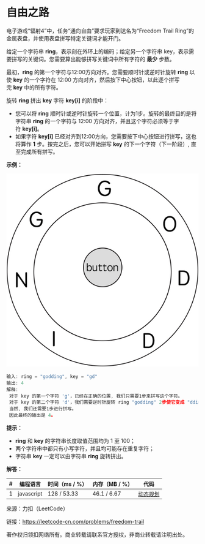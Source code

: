 # 自由之路

电子游戏“辐射4”中，任务“通向自由”要求玩家到达名为“Freedom Trail Ring”的金属表盘，并使用表盘拼写特定关键词才能开门。

给定一个字符串 **ring**，表示刻在外环上的编码；给定另一个字符串 key，表示需要拼写的关键词。您需要算出能够拼写关键词中所有字符的 **最少** 步数。

最初，**ring** 的第一个字符与12:00方向对齐。您需要顺时针或逆时针旋转 **ring** 以使 **key** 的一个字符在 12:00 方向对齐，然后按下中心按钮，以此逐个拼写完 **key** 中的所有字符。

旋转 **ring** 拼出 **key** 字符 **key[i]** 的阶段中：

- 您可以将 **ring** 顺时针或逆时针旋转一个位置，计为1步。旋转的最终目的是将字符串 **ring** 的一个字符与 12:00 方向对齐，并且这个字符必须等于字符 **key[i]**。
- 如果字符 **key[i]** 已经对齐到12:00方向，您需要按下中心按钮进行拼写，这也将算作 **1** 步。按完之后，您可以开始拼写 **key** 的下一个字符（下一阶段）, 直至完成所有拼写。

**示例：**

![示例1](./eg1.jpg)

``` javascript
输入: ring = "godding", key = "gd"
输出: 4
解释:
 对于 key 的第一个字符 'g'，已经在正确的位置, 我们只需要1步来拼写这个字符。 
 对于 key 的第二个字符 'd'，我们需要逆时针旋转 ring "godding" 2步使它变成 "ddinggo"。
 当然, 我们还需要1步进行拼写。
 因此最终的输出是 4。
```

**提示：**

- **ring** 和 **key** 的字符串长度取值范围均为 1 至 100；
- 两个字符串中都只有小写字符，并且均可能存在重复字符；
- 字符串 **key** 一定可以由字符串 **ring** 旋转拼出。

**解答：**

**#**|**编程语言**|**时间（ms / %）**|**内存（MB / %）**|**代码**
--|--|--|--|--
1|javascript|128 / 53.33|46.1 / 6.67|[动态规划](./javascript/ac_v1.js)

来源：力扣（LeetCode）

链接：https://leetcode-cn.com/problems/freedom-trail

著作权归领扣网络所有。商业转载请联系官方授权，非商业转载请注明出处。
